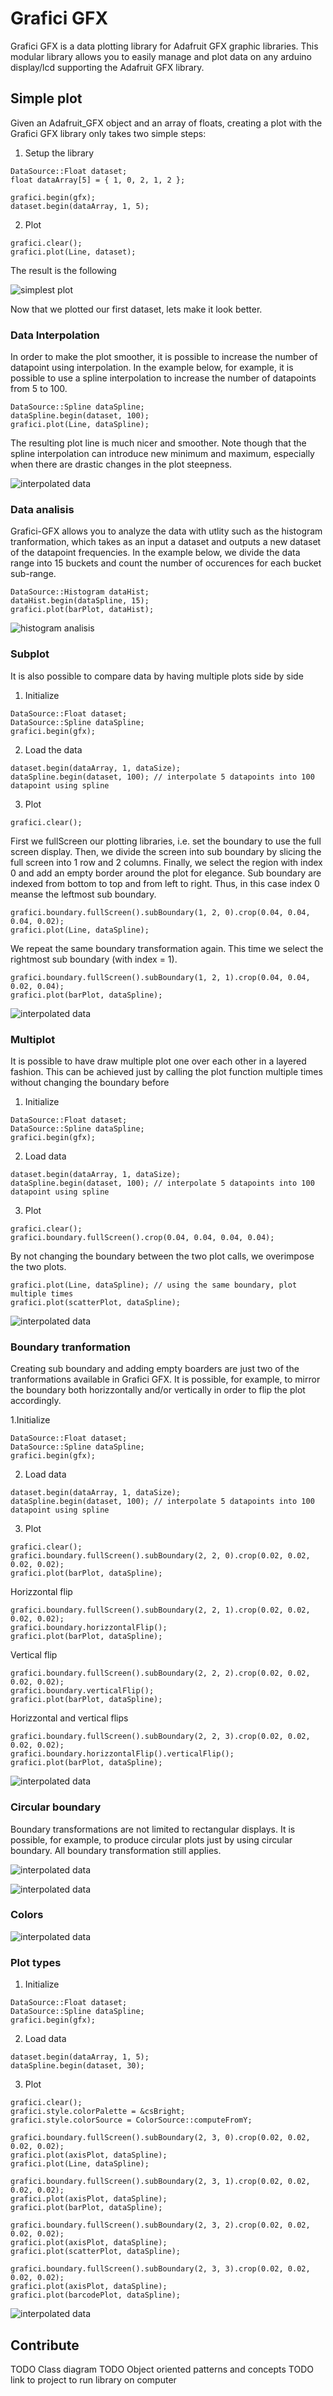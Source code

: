 # Grafici GFX
Grafici GFX is a data plotting library for Adafruit GFX graphic libraries. 
This modular library allows you to easily manage and plot data on any arduino display/lcd supporting the Adafruit GFX library.

## Simple plot
Given an Adafruit_GFX object and an array of floats, creating a plot with the Grafici GFX library only takes two simple steps:

1. Setup the library
```
DataSource::Float dataset;
float dataArray[5] = { 1, 0, 2, 1, 2 };

grafici.begin(gfx);
dataset.begin(dataArray, 1, 5);
```

2. Plot 
```
grafici.clear();
grafici.plot(Line, dataset);
```

The result is the following

![simplest plot](https://github.com/cattanimarco/Grafici-Test/blob/master/imgs/simple_plot.bmp)

Now that we plotted our first dataset, lets make it look better.

### Data Interpolation
In order to make the plot smoother, it is possible to increase the number of datapoint using interpolation. In the example below, for example, it is possible to use a spline interpolation to increase the number of datapoints from 5 to 100.

```
DataSource::Spline dataSpline;
dataSpline.begin(dataset, 100);
grafici.plot(Line, dataSpline);
```

The resulting plot line is much nicer and smoother. Note though that the spline interpolation can introduce new minimum and maximum, especially when there are drastic changes in the plot steepness.

![interpolated data](https://github.com/cattanimarco/Grafici-Test/blob/master/imgs/interpolation.bmp)

### Data analisis
Grafici-GFX allows you to analyze the data with utlity such as the histogram tranformation, which takes as an input a dataset and outputs a new dataset of the datapoint frequencies. In the example below, we divide the data range into 15 buckets and count the number of occurences for each bucket sub-range.

```
DataSource::Histogram dataHist;
dataHist.begin(dataSpline, 15);
grafici.plot(barPlot, dataHist);
```

![histogram analisis](https://github.com/cattanimarco/Grafici-Test/blob/master/imgs/histogram.bmp)

### Subplot
It is also possible to compare data by having multiple plots side by side

1. Initialize
```
DataSource::Float dataset;
DataSource::Spline dataSpline;
grafici.begin(gfx);
```
2. Load the data
```
dataset.begin(dataArray, 1, dataSize);
dataSpline.begin(dataset, 100); // interpolate 5 datapoints into 100 datapoint using spline
```
3. Plot
```
grafici.clear();
```
First we fullScreen our plotting libraries, i.e. set the boundary to use the full screen display. Then, we divide the screen into sub boundary by slicing the full screen into 1 row and 2 columns. Finally, we select the region with index 0 and add an empty border around the plot for elegance. 
Sub boundary are indexed from bottom to top and from left to right. Thus, in this case index 0 meanse the leftmost sub boundary.
```
grafici.boundary.fullScreen().subBoundary(1, 2, 0).crop(0.04, 0.04, 0.04, 0.02);
grafici.plot(Line, dataSpline);
```
We repeat the same boundary transformation again. This time we select the rightmost sub boundary (with index = 1).
```
grafici.boundary.fullScreen().subBoundary(1, 2, 1).crop(0.04, 0.04, 0.02, 0.04);
grafici.plot(barPlot, dataSpline);
```


![interpolated data](https://github.com/cattanimarco/Grafici-Test/blob/master/imgs/subplot.bmp)

### Multiplot
It is possible to have draw multiple plot one over each other in a layered fashion. This can be achieved just by calling the plot function multiple times without changing the boundary before
1. Initialize
```
DataSource::Float dataset;
DataSource::Spline dataSpline;
grafici.begin(gfx);
```
2. Load data
```
dataset.begin(dataArray, 1, dataSize);
dataSpline.begin(dataset, 100); // interpolate 5 datapoints into 100 datapoint using spline
```
3. Plot 

```
grafici.clear();
grafici.boundary.fullScreen().crop(0.04, 0.04, 0.04, 0.04); 
```
By not changing the boundary between the two plot calls, we overimpose the two plots.
```
grafici.plot(Line, dataSpline); // using the same boundary, plot multiple times
grafici.plot(scatterPlot, dataSpline);
```

![interpolated data](https://github.com/cattanimarco/Grafici-Test/blob/master/imgs/multiplot.bmp)

### Boundary tranformation
Creating sub boundary and adding empty boarders are just two of the tranformations available in Grafici GFX.
It is possible, for example, to mirror the boundary both horizzontally and/or vertically in order to flip the plot accordingly.

1.Initialize
```
DataSource::Float dataset;
DataSource::Spline dataSpline;
grafici.begin(gfx);
```

2. Load data
```
dataset.begin(dataArray, 1, dataSize);
dataSpline.begin(dataset, 100); // interpolate 5 datapoints into 100 datapoint using spline
```

3. Plot
```
grafici.clear();
grafici.boundary.fullScreen().subBoundary(2, 2, 0).crop(0.02, 0.02, 0.02, 0.02);
grafici.plot(barPlot, dataSpline);
```
Horizzontal flip
```
grafici.boundary.fullScreen().subBoundary(2, 2, 1).crop(0.02, 0.02, 0.02, 0.02);
grafici.boundary.horizzontalFlip();
grafici.plot(barPlot, dataSpline);
```
Vertical flip
```
grafici.boundary.fullScreen().subBoundary(2, 2, 2).crop(0.02, 0.02, 0.02, 0.02);
grafici.boundary.verticalFlip();
grafici.plot(barPlot, dataSpline);
```
Horizzontal and vertical flips
```
grafici.boundary.fullScreen().subBoundary(2, 2, 3).crop(0.02, 0.02, 0.02, 0.02);
grafici.boundary.horizzontalFlip().verticalFlip();
grafici.plot(barPlot, dataSpline);
```

![interpolated data](https://github.com/cattanimarco/Grafici-Test/blob/master/imgs/transformations.bmp)

### Circular boundary
Boundary transformations are not limited to rectangular displays. It is possible, for example, to produce circular plots just by using circular boundary. All boundary transformation still applies.

![interpolated data](https://github.com/cattanimarco/Grafici-Test/blob/master/imgs/round_1.bmp)

![interpolated data](https://github.com/cattanimarco/Grafici-Test/blob/master/imgs/round_2.bmp)

### Colors

![interpolated data](https://github.com/cattanimarco/Grafici-Test/blob/master/imgs/colors.bmp)


### Plot types
1. Initialize
```
DataSource::Float dataset;
DataSource::Spline dataSpline;
grafici.begin(gfx);
```
2. Load data
```
dataset.begin(dataArray, 1, 5);
dataSpline.begin(dataset, 30);
```
3. Plot
```
grafici.clear();
grafici.style.colorPalette = &csBright;
grafici.style.colorSource = ColorSource::computeFromY;

grafici.boundary.fullScreen().subBoundary(2, 3, 0).crop(0.02, 0.02, 0.02, 0.02);
grafici.plot(axisPlot, dataSpline);
grafici.plot(Line, dataSpline);

grafici.boundary.fullScreen().subBoundary(2, 3, 1).crop(0.02, 0.02, 0.02, 0.02);
grafici.plot(axisPlot, dataSpline);
grafici.plot(barPlot, dataSpline);

grafici.boundary.fullScreen().subBoundary(2, 3, 2).crop(0.02, 0.02, 0.02, 0.02);
grafici.plot(axisPlot, dataSpline);
grafici.plot(scatterPlot, dataSpline);

grafici.boundary.fullScreen().subBoundary(2, 3, 3).crop(0.02, 0.02, 0.02, 0.02);
grafici.plot(axisPlot, dataSpline);
grafici.plot(barcodePlot, dataSpline);
```

![interpolated data](https://github.com/cattanimarco/Grafici-Test/blob/master/imgs/styles.bmp)

## Contribute

TODO Class diagram
TODO Object oriented patterns and concepts
TODO link to project to run library on computer


